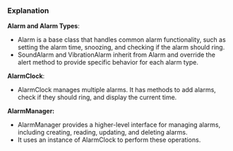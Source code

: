 ### Explanation
**Alarm and Alarm Types**:

- Alarm is a base class that handles common alarm functionality, such as setting the alarm time, snoozing, and checking if the alarm should ring.
- SoundAlarm and VibrationAlarm inherit from Alarm and override the alert method to provide specific behavior for each alarm type.

**AlarmClock**:

- AlarmClock manages multiple alarms. It has methods to add alarms, check if they should ring, and display the current time.

**AlarmManager:**

- AlarmManager provides a higher-level interface for managing alarms, including creating, reading, updating, and deleting alarms.
- It uses an instance of AlarmClock to perform these operations.
